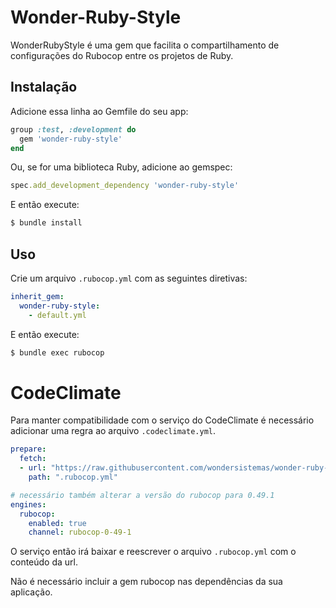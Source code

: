 # Wonder-Ruby-Style

WonderRubyStyle é uma gem que facilita o compartilhamento de configurações do Rubocop entre os projetos de Ruby.

## Instalação

Adicione essa linha ao Gemfile do seu app:

```ruby
group :test, :development do
  gem 'wonder-ruby-style'
end
```

Ou, se for uma biblioteca Ruby, adicione ao gemspec:

```ruby
spec.add_development_dependency 'wonder-ruby-style'
```

E então execute:

```bash
$ bundle install
```

## Uso

Crie um arquivo `.rubocop.yml` com as seguintes diretivas:

```yaml
inherit_gem:
  wonder-ruby-style:
    - default.yml
```

E então execute:

```bash
$ bundle exec rubocop
```

# CodeClimate

Para manter compatibilidade com o serviço do CodeClimate é necessário adicionar uma regra ao arquivo `.codeclimate.yml`.

```yaml
prepare:
  fetch:
  - url: "https://raw.githubusercontent.com/wondersistemas/wonder-ruby-style/master/.rubocop.yml"
    path: ".rubocop.yml"

# necessário também alterar a versão do rubocop para 0.49.1
engines:
  rubocop:
    enabled: true
    channel: rubocop-0-49-1
```

O serviço então irá baixar e reescrever o arquivo `.rubocop.yml` com o conteúdo da url.

Não é necessário incluir a gem rubocop nas dependências da sua aplicação.
